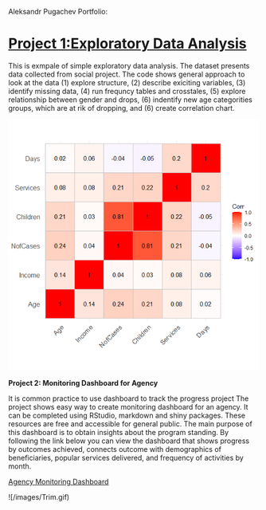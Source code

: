 
Aleksandr Pugachev Portfolio:


# [Project 1:Exploratory Data Analysis](https://github.com/sashadata/project_correlation-.git)

This is exmpale of simple exploratory data analysis. The dataset presents data collected from social project. The code shows general approach to look at the data (1) explore structure, (2) describe exiciting variables, (3) identify missing data, (4) run frequncy tables and crosstales, (5) explore relationship between gender and drops, (6) indentify new age categorities groups, which are at rik of dropping, and (6) create correlation chart.

![](/images/Corr.png)

**Project 2: Monitoring Dashboard for Agency**

It is common practice to use dashboard to track the progress project The project shows easy way to create monitoring dashboard for an agency. It can be completed using RStudio, markdown and shiny packages. These resources are free and accessible for general public. The main purpose of this dashboard is to obtain insights about the program standing. By following the link below you can view the dashboard that shows progress by outcomes achieved, connects outcome with demographics of beneficiaries, popular services delivered, and frequency of activities by month. 

[Agency Monitoring Dashboard](https://aleksandr-pugachev.shinyapps.io/Dashboard/?_ga=2.76574870.247857756.1654793361-1854485590.1654793361)



![/images/Trim.gif)
